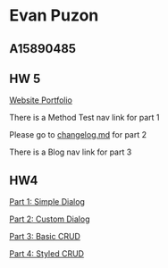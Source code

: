 # Evan Puzon

## A15890485

## HW 5
[Website Portfolio](https://cse134hw5-25a20.web.app)

There is a Method Test nav link for part 1 

Please go to [changelog.md](./changelog.md) for part 2

There is a Blog nav link for part 3

## HW4
[Part 1: Simple Dialog](https://cse134bhw4-5f836.web.app/html/nativedialogs.html)

[Part 2: Custom Dialog](https://cse134bhw4-5f836.web.app/html/customdialog.html)

[Part 3: Basic CRUD](https://cse134bhw4-5f836.web.app/html/crud.html)

[Part 4: Styled CRUD](https://cse134bhw4-5f836.web.app/html/styledcrud.html)